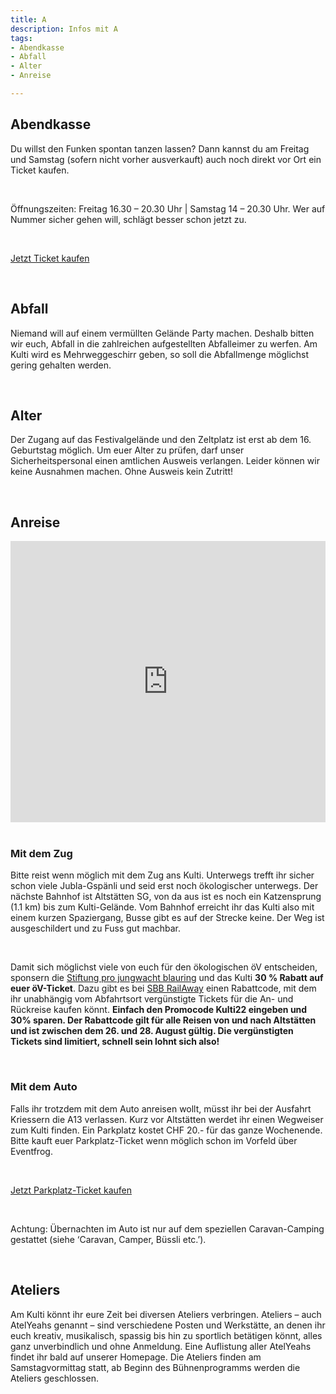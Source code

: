 ```yaml
---
title: A
description: Infos mit A
tags:
- Abendkasse
- Abfall
- Alter
- Anreise

---
```

## Abendkasse

Du willst den Funken spontan tanzen lassen? Dann kannst du am Freitag und Samstag (sofern nicht vorher ausverkauft) auch noch direkt vor Ort ein Ticket kaufen.

<br />

Öffnungszeiten: Freitag 16.30 – 20.30 Uhr | Samstag 14 – 20.30 Uhr. Wer auf Nummer sicher gehen will, schlägt besser schon jetzt zu.

<br />

[Jetzt Ticket kaufen](https://eventfrog.ch/de/p/festivals/weitere-festivals/lieder-und-kulturfest-2022-6833845387129228352.html)

<br />

## Abfall

Niemand will auf einem vermüllten Gelände Party machen. Deshalb bitten wir euch, Abfall in die zahlreichen aufgestellten Abfalleimer zu werfen. Am Kulti wird es Mehrweggeschirr geben, so soll die Abfallmenge möglichst gering gehalten werden.

<br />

## Alter

Der Zugang auf das Festivalgelände und den Zeltplatz ist erst ab dem 16. Geburtstag möglich. Um euer Alter zu prüfen, darf unser Sicherheitspersonal einen amtlichen Ausweis verlangen. Leider können wir keine Ausnahmen machen. Ohne Ausweis kein Zutritt!

<br />

## Anreise

<iframe src="https://www.google.com/maps/embed?pb=!1m18!1m12!1m3!1d2702.2870923006317!2d9.551062516269218!3d47.367314912469254!2m3!1f0!2f0!3f0!3m2!1i1024!2i768!4f13.1!3m3!1m2!1s0x479b1730b1fe4317%3A0x884fb65abf124d84!2sKulti%2022%20%E2%80%93%20Jungwacht%20Blauring%20Schweiz!5e0!3m2!1sde!2sch!4v1658171710433!5m2!1sde!2sch" width="100%" height="450" style="border:0;" allowfullscreen="" loading="lazy"></iframe>

<br />
<br />

### Mit dem Zug

Bitte reist wenn möglich mit dem Zug ans Kulti. Unterwegs trefft ihr sicher schon viele Jubla-Gspänli und seid erst noch ökologischer unterwegs. Der nächste Bahnhof ist Altstätten SG, von da aus ist es noch ein Katzensprung (1.1 km) bis zum Kulti-Gelände. Vom Bahnhof erreicht ihr das Kulti also mit einem kurzen Spaziergang, Busse gibt es auf der Strecke keine. Der Weg ist ausgeschildert und zu Fuss gut machbar.

<br />

Damit sich möglichst viele von euch für den ökologischen öV entscheiden, sponsern die [Stiftung pro jungwacht blauring](https://www.jubla.ch/ueber-die-jubla/unterstuetzende/stiftung) und das Kulti **30 % Rabatt auf euer öV-Ticket**. Dazu gibt es bei [SBB RailAway](https://www.sbb.ch/de/freizeit-ferien/ideen/angebot.html/veranstaltungen/lieder-und-kulturfest) einen Rabattcode, mit dem ihr unabhängig vom Abfahrtsort vergünstigte Tickets für die An- und Rückreise kaufen könnt. **Einfach den Promocode Kulti22 eingeben und 30% sparen. Der Rabattcode gilt für alle Reisen von und nach Altstätten und ist zwischen dem 26. und 28. August gültig. Die vergünstigten Tickets sind limitiert, schnell sein lohnt sich also!**

<br />

### Mit dem Auto

Falls ihr trotzdem mit dem Auto anreisen wollt, müsst ihr bei der Ausfahrt Kriessern die A13 verlassen. Kurz vor Altstätten werdet ihr einen Wegweiser zum Kulti finden. Ein Parkplatz kostet CHF 20.- für das ganze Wochenende. Bitte kauft euer Parkplatz-Ticket wenn möglich schon im Vorfeld über Eventfrog.

<br />

[Jetzt Parkplatz-Ticket kaufen](https://eventfrog.ch/de/p/festivals/weitere-festivals/lieder-und-kulturfest-2022-6833845387129228352.html)

<br />

Achtung: Übernachten im Auto ist nur auf dem speziellen Caravan-Camping gestattet (siehe ‘Caravan, Camper, Büssli etc.’).

<br />

## Ateliers

Am Kulti könnt ihr eure Zeit bei diversen Ateliers verbringen. Ateliers – auch AtelYeahs genannt – sind verschiedene Posten und Werkstätte, an denen ihr euch kreativ, musikalisch, spassig bis hin zu sportlich betätigen könnt, alles ganz unverbindlich und ohne Anmeldung. Eine Auflistung aller AtelYeahs findet ihr bald auf unserer Homepage. Die Ateliers finden am Samstagvormittag statt, ab Beginn des Bühnenprogramms werden die Ateliers geschlossen.